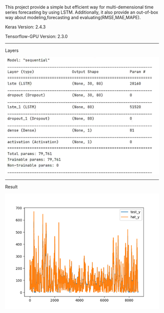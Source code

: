 This project provide a simple but efficient way for multi-demensional time series forecasting by using LSTM.
Additionally, it also provide an out-of-box way about modeling,forecasting and evaluating(RMSE,MAE,MAPE).

Keras Version: 2.4.3 

Tensorflow-GPU Version: 2.3.0

---
Layers

![Layers](./layers.png)

---
Result

![perdiction result](./result.png)
